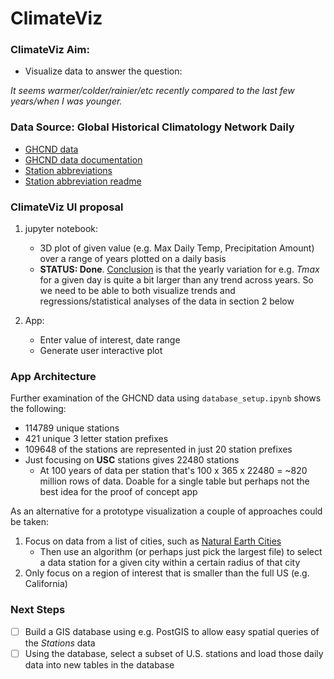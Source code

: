 # ClimateViz

### ClimateViz Aim:

* Visualize data to answer the question:

*It seems warmer/colder/rainier/etc recently compared to the last few years/when I was younger.*

### Data Source: Global Historical Climatology Network Daily
* [GHCND data](https://www.ncei.noaa.gov/data/global-historical-climatology-network-daily/archive/)
* [GHCND data documentation](https://www.ncei.noaa.gov/data/global-historical-climatology-network-daily/doc/GHCND_documentation.pdf)
* [Station abbreviations](https://www1.ncdc.noaa.gov/pub/data/ghcn/daily/ghcnd-stations.txt)
* [Station abbreviation readme](https://www1.ncdc.noaa.gov/pub/data/ghcn/daily/readme.txt)

### ClimateViz UI proposal
1. jupyter notebook:
	
	* 3D plot of given value (e.g. Max Daily Temp, Precipitation Amount) over a range of years plotted on a daily basis
	* __STATUS: Done__.  [Conclusion](Initial_Exploration.md) is that the yearly variation for e.g. _Tmax_ for a given day is quite a bit larger than any trend across years.  So we need to be able to both visualize trends and regressions/statistical analyses of the data in section 2 below
2. App:
	* Enter value of interest, date range
	* Generate user interactive plot

### App Architecture
Further examination of the GHCND data using `database_setup.ipynb` shows the following:

* 114789 unique stations
* 421 unique 3 letter station prefixes
* 109648 of the stations are represented in just 20 station prefixes
* Just focusing on __USC__ stations gives 22480 stations
	* At 100 years of data per station that's 100 x 365 x 22480 = ~820 million rows of data.  Doable for a single table but perhaps not the best idea for the proof of concept app

As an alternative for a prototype visualization a couple of approaches could be taken:

1. Focus on data from a list of cities, such as [Natural Earth Cities](http://www.naturalearthdata.com/downloads/10m-cultural-vectors/)
    * Then use an algorithm (or perhaps just pick the largest file) to select a data station for a given city within a certain radius of that city
2. Only focus on a region of interest that is smaller than the full US (e.g. California)

### Next Steps
* [ ] Build a GIS database using e.g. PostGIS to allow easy spatial queries of the _Stations_ data
* [ ] Using the database, select a subset of U.S. stations and load those daily data into new tables in the database
